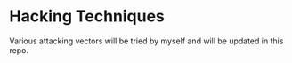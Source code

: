 # Hacking Techniques

Various attacking vectors will be tried by myself and will be updated in this repo. 
